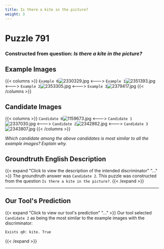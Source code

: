 ```yaml
---
title: Is there a kite in the picture?
weight: 3
---
```


# Puzzle 791
### Constructed from question: _Is there a kite in the picture?_


## Example Images
{{< columns >}}
`Example 0`![2330329.jpg](/gqa_images/2330329.jpg)
<--->
`Example 1`![2351393.jpg](/gqa_images/2351393.jpg)
<--->
`Example 2`![2353305.jpg](/gqa_images/2353305.jpg)
<--->
`Example 3`![2379417.jpg](/gqa_images/2379417.jpg)
{{< /columns >}}

## Candidate Images
{{< columns >}}
`Candidate 0`![1159673.jpg](/gqa_images/1159673.jpg)
<--->
`Candidate 1`![2337030.jpg](/gqa_images/2337030.jpg)
<--->
`Candidate 2`![2342862.jpg](/gqa_images/2342862.jpg)
<--->
`Candidate 3`![2343807.jpg](/gqa_images/2343807.jpg)
{{< /columns >}}

*Which candidate among the above candidates is most similar to all the example images? Explain why.*

## Groundtruth English Description

{{< expand "Click to view the description of the intended discriminator" "..." >}}
The groundtruth answer was `Candidate 2`. This puzzle was constructed from the question `Is there a kite in the picture?`.
{{< /expand >}}

---

## Our Tool's Prediction

{{< expand "Click to view our tool's prediction" "..." >}}
Our tool selected `Candidate 2` as being the most similar to the example images with the discriminator:
```plaintext
Exists q0: kite. True
```
{{< /expand >}}
